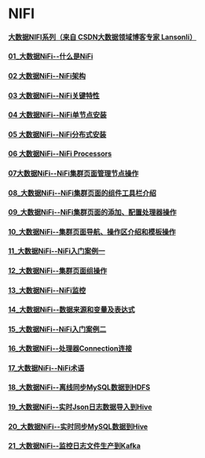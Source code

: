 # NIFI
#### [大数据NIFI系列（来自 CSDN大数据领域博客专家 Lansonli）](https://www.zhihu.com/people/lanson-92-34)
#### [01_大数据NiFi--什么是NiFi](NIFI/文章/01_大数据NiFi--什么是NiFi.md)
#### [02 大数据NiFi--NiFi架构](NIFI/文章/02_大数据NiFi--NiFi架构.md)
#### [03 大数据NiFi--NiFi关键特性](NIFI/文章/03_大数据NiFi--NiFi关键特性.md)
#### [04 大数据NiFi--NiFi单节点安装](NIFI/文章/04_大数据NiFi--NiFi单节点安装.md)
#### [05 大数据NiFi--NiFi分布式安装](NIFI/文章/05_大数据NiFi--NiFi分布式安装.md)
#### [06 大数据NiFi--NiFi Processors](NIFI/文章/06_大数据NiFi--NiFi_Processors.md)
#### [07大数据NiFi--NiFi集群页面管理节点操作](NIFI/文章/07_大数据NiFi--NiFi集群页面管理节点操作.md)
#### [08_大数据NiFi--NiFi集群页面的组件工具栏介绍](NIFI/文章/08_大数据NiFi--NiFi集群页面的组件工具栏介绍.md)
#### [09_大数据NiFi--NiFi集群页面的添加、配置处理器操作](NIFI/文章/09_大数据NiFi--NiFi集群页面的添加、配置处理器操作.md)
#### [10_大数据NiFi--集群页面导航、操作区介绍和模板操作](NIFI/文章/10_大数据NiFi--集群页面导航、操作区介绍和模板操作.md)
#### [11_大数据NiFi--NiFi入门案例一](NIFI/文章/11_大数据NiFi--NiFi入门案例一.md)
#### [12_大数据NiFi--集群页面组操作](NIFI/文章/12_大数据NiFi--集群页面组操作.md)
#### [13_大数据NiFi--NiFi监控](NIFI/文章/13_大数据NiFi--NiFi监控.md)
#### [14_大数据NiFi--数据来源和变量及表达式](NIFI/文章/14_大数据NiFi--数据来源和变量及表达式.md)
#### [15_大数据NiFi--NiFi入门案例二](NIFI/文章/15_大数据NiFi--NiFi入门案例二.md)
#### [16_大数据NiFi--处理器Connection连接](NIFI/文章/16_大数据NiFi--处理器Connection连接.md)
#### [17_大数据NiFi--NiFi术语](NIFI/文章/17_大数据NiFi--NiFi术语.md)
#### [18_大数据NiFi--离线同步MySQL数据到HDFS](NIFI/文章/18_大数据NiFi--离线同步MySQL数据到HDFS.md)
#### [19_大数据NiFi--实时Json日志数据导入到Hive](NIFI/文章/19_大数据NiFi--实时Json日志数据导入到Hive.md)
#### [20_大数据NiFi--实时同步MySQL数据到Hive](NIFI/文章/20_大数据NiFi--实时同步MySQL数据到Hive.md)
#### [21_大数据NiFi--监控日志文件生产到Kafka](NIFI/文章/21_大数据NiFi--监控日志文件生产到Kafka.md)
